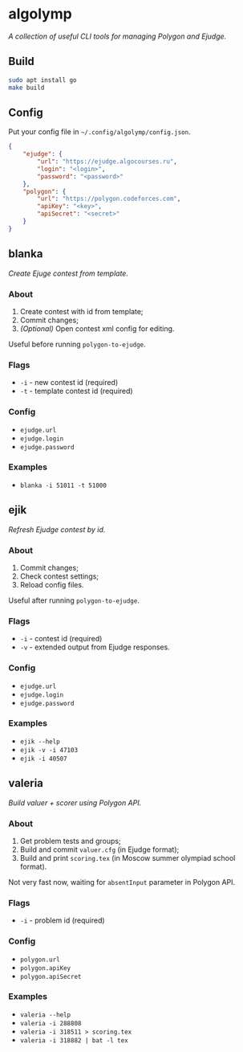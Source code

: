 # algolymp
*A collection of useful CLI tools for managing Polygon and Ejudge.*

## Build
```bash
sudo apt install go
make build
```

## Config

Put your config file in `~/.config/algolymp/config.json`.

```json
{
	"ejudge": {
		"url": "https://ejudge.algocourses.ru",
		"login": "<login>",
		"password": "<password>"
	},
	"polygon": {
		"url": "https://polygon.codeforces.com",
		"apiKey": "<key>",
		"apiSecret": "<secret>"
	}
}
```

## blanka
*Create Ejuge contest from template.*

### About

1. Create contest with id from template;
2. Commit changes;
3. *(Optional)* Open contest xml config for editing.

Useful before running `polygon-to-ejudge`.

### Flags
- `-i` - new contest id (required)
- `-t` - template contest id (required)

### Config
- `ejudge.url`
- `ejudge.login`
- `ejudge.password`

### Examples
* `blanka -i 51011 -t 51000`


## ejik
*Refresh Ejudge contest by id.*

### About

1. Commit changes;
2. Check contest settings;
3. Reload config files.

Useful after running `polygon-to-ejudge`.

### Flags
- `-i` - contest id (required)
- `-v` - extended output from Ejudge responses.

### Config
- `ejudge.url`
- `ejudge.login`
- `ejudge.password`

### Examples
* `ejik --help`
* `ejik -v -i 47103`
* `ejik -i 40507`


## valeria
*Build valuer + scorer using Polygon API.*

### About

1. Get problem tests and groups;
2. Build and commit `valuer.cfg` (in Ejudge format);
3. Build and print `scoring.tex` (in Moscow summer olympiad school format).

Not very fast now, waiting for `absentInput` parameter in Polygon API.

### Flags
- `-i` - problem id (required)

### Config
- `polygon.url`
- `polygon.apiKey`
- `polygon.apiSecret`

### Examples
* `valeria --help`
* `valeria -i 288808`
* `valeria -i 318511 > scoring.tex`
* `valeria -i 318882 | bat -l tex`
